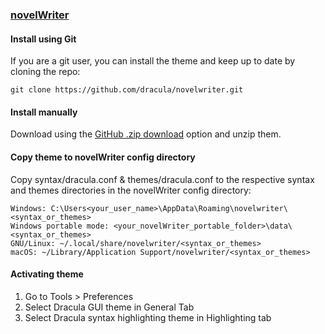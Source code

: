 ### [novelWriter](https://novelwriter.io/)

#### Install using Git

If you are a git user, you can install the theme and keep up to date by cloning the repo:

    git clone https://github.com/dracula/novelwriter.git

#### Install manually

Download using the [GitHub .zip download](https://github.com/dracula/novelwriter/archive/master.zip) option and unzip them.

#### Copy theme to novelWriter config directory
Copy syntax/dracula.conf & themes/dracula.conf to the respective syntax and themes directories in the novelWriter config directory:

	Windows: C:\Users<your_user_name>\AppData\Roaming\novelwriter\<syntax_or_themes>
	Windows portable mode: <your_novelWriter_portable_folder>\data\<syntax_or_themes>
	GNU/Linux: ~/.local/share/novelwriter/<syntax_or_themes>
	macOS: ~/Library/Application Support/novelwriter/<syntax_or_themes>

#### Activating theme

1. Go to Tools > Preferences
2. Select Dracula GUI theme in General Tab
3. Select Dracula syntax highlighting theme in Highlighting tab
